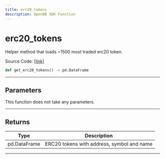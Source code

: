 ```yaml
---
title: erc20_tokens
description: OpenBB SDK Function
---
```


# erc20_tokens

Helper method that loads ~1500 most traded erc20 token.

Source Code: [[link](https://github.com/OpenBB-finance/OpenBBTerminal/tree/main/openbb_terminal/cryptocurrency/onchain/bitquery_model.py#L210)]

```python
def get_erc20_tokens() -> pd.DataFrame
```
---
## Parameters

This function does not take any parameters.

---
## Returns

| Type | Description |
| ---- | ----------- |
| pd.DataFrame | ERC20 tokens with address, symbol and name |

---

